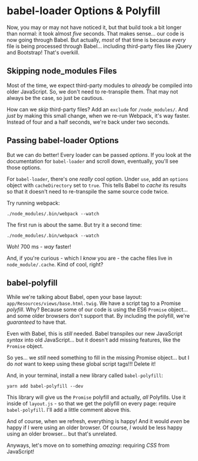 # babel-loader Options & Polyfill

Now, you may or may not have noticed it, but that build took a bit longer than normal:
it took almost *five* seconds. That makes sense... our code is now going through Babel.
But actually, *most* of that time is because *every* file is being processed through
Babel... including third-party files like jQuery and Bootstrap! That's overkill.

## Skipping node_modules Files

Most of the time, we expect third-party modules to *already* be compiled into older
JavaScript. So, we don't need to re-transpile them. That may not always be the case,
so just be cautious.

How can we *skip* third-party files? Add an `exclude` for `/node_modules/`. And
*just* by making this small change, when we re-run Webpack, it's way faster. Instead
of four and a half seconds, we're back under two seconds.

## Passing babel-loader Options

But we can do better! Every loader can be passed *options*. If you look at the
documentation for `babel-loader` and scroll down, eventually, you'll see those
options.

For `babel-loader`, there's one *really* cool option. Under `use`, add an `options`
object with `cacheDirectory` set to `true`. This tells Babel to *cache* its results
so that it doesn't need to re-transpile the same source code twice.

Try running webpack:

```terminal-silent
./node_modules/.bin/webpack --watch
```

The first run is about the same. But try it a second time:

```terminal-silent
./node_modules/.bin/webpack --watch
```

Woh! 700 ms - *way* faster!

And, if you're curious - which I *know* you are - the cache files live in
`node_module/.cache`. Kind of cool, right?

## babel-polyfill

While we're talking about Babel, open your base layout:
`app/Resources/views/base.html.twig`. We have a script tag to a Promise *polyfill*.
Why? Because some of our code is using the ES6 `Promise` object... and some older
browsers don't support that. By including the polyfill, we're *guaranteed* to have
that.

Even with Babel, this is *still* needed. Babel transpiles our new JavaScript *syntax*
into old JavaScript... but it doesn't add missing features, like the `Promise` object.

So yes... we *still* need something to fill in the missing Promise object... but I
do *not* want to keep using these global script tags!!! Delete it!

And, in your terminal, install a new library called `babel-polyfill`:

```terminal
yarn add babel-polyfill --dev
```

This library will give us the `Promise` polyfill and actually, *all* Polyfills.
Use it inside of `layout.js` - so that we get the polyfill on every page: require
`babel-polyfill`. I'll add a little comment above this.

And of course, when we refresh, everything is happy! And it would *even* be happy
if I were using an older browser. Of course, *I* would be less happy using an older
browser... but that's unrelated.

Anyways, let's move on to something *amazing*: requiring *CSS* from JavaScript!
